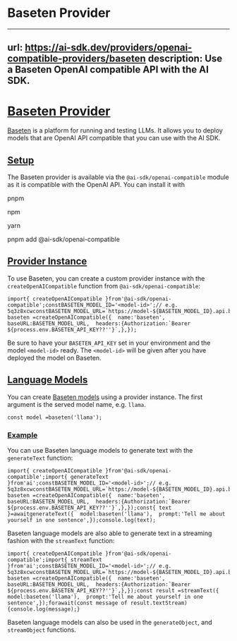 # Baseten Provider


---
url: https://ai-sdk.dev/providers/openai-compatible-providers/baseten
description: Use a Baseten OpenAI compatible API with the AI SDK.
---


# [Baseten Provider](#baseten-provider)


[Baseten](https://baseten.co/) is a platform for running and testing LLMs. It allows you to deploy models that are OpenAI API compatible that you can use with the AI SDK.


## [Setup](#setup)


The Baseten provider is available via the `@ai-sdk/openai-compatible` module as it is compatible with the OpenAI API. You can install it with

pnpm

npm

yarn

pnpm add @ai-sdk/openai-compatible


## [Provider Instance](#provider-instance)


To use Baseten, you can create a custom provider instance with the `createOpenAICompatible` function from `@ai-sdk/openai-compatible`:

```
import{ createOpenAICompatible }from'@ai-sdk/openai-compatible';constBASETEN_MODEL_ID='<model-id>';// e.g. 5q3z8xcwconstBASETEN_MODEL_URL=`https://model-${BASETEN_MODEL_ID}.api.baseten.co/environments/production/sync/v1`;const baseten =createOpenAICompatible({  name:'baseten',  baseURL:BASETEN_MODEL_URL,  headers:{Authorization:`Bearer ${process.env.BASETEN_API_KEY??''}`,},});
```

Be sure to have your `BASETEN_API_KEY` set in your environment and the model `<model-id>` ready. The `<model-id>` will be given after you have deployed the model on Baseten.


## [Language Models](#language-models)


You can create [Baseten models](https://www.baseten.co/library/) using a provider instance. The first argument is the served model name, e.g. `llama`.

```
const model =baseten('llama');
```


### [Example](#example)


You can use Baseten language models to generate text with the `generateText` function:

```
import{ createOpenAICompatible }from'@ai-sdk/openai-compatible';import{ generateText }from'ai';constBASETEN_MODEL_ID='<model-id>';// e.g. 5q3z8xcwconstBASETEN_MODEL_URL=`https://model-${BASETEN_MODEL_ID}.api.baseten.co/environments/production/sync/v1`;const baseten =createOpenAICompatible({  name:'baseten',  baseURL:BASETEN_MODEL_URL,  headers:{Authorization:`Bearer ${process.env.BASETEN_API_KEY??''}`,},});const{ text }=awaitgenerateText({  model:baseten('llama'),  prompt:'Tell me about yourself in one sentence',});console.log(text);
```

Baseten language models are also able to generate text in a streaming fashion with the `streamText` function:

```
import{ createOpenAICompatible }from'@ai-sdk/openai-compatible';import{ streamText }from'ai';constBASETEN_MODEL_ID='<model-id>';// e.g. 5q3z8xcwconstBASETEN_MODEL_URL=`https://model-${BASETEN_MODEL_ID}.api.baseten.co/environments/production/sync/v1`;const baseten =createOpenAICompatible({  name:'baseten',  baseURL:BASETEN_MODEL_URL,  headers:{Authorization:`Bearer ${process.env.BASETEN_API_KEY??''}`,},});const result =streamText({  model:baseten('llama'),  prompt:'Tell me about yourself in one sentence',});forawait(const message of result.textStream){console.log(message);}
```

Baseten language models can also be used in the `generateObject`, and `streamObject` functions.
